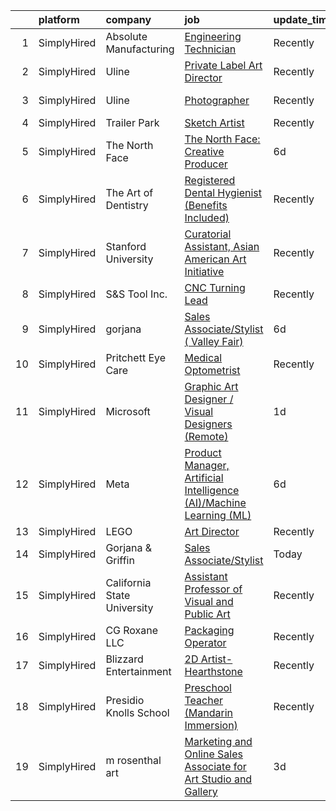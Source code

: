 

|    | platform    | company                     | job                                                                                                                                                                        | update_time   | location                      |
|---:|:------------|:----------------------------|:---------------------------------------------------------------------------------------------------------------------------------------------------------------------------|:--------------|:------------------------------|
|  1 | SimplyHired | Absolute Manufacturing      | [Engineering Technician](https://www.simplyhired.com/job/JGeWsXzj3XSnfpJYXG8iDPD6LoL2RrSmJj-L0ZU-2gPq9vaGmuI60g?q=visual+art)                                              | Recently      | Marysville, WA                |
|  2 | SimplyHired | Uline                       | [Private Label Art Director](https://www.simplyhired.com/job/HkseNhhtR_DdOACYXEVFDFnPmyE7HfKJGT281bpFziZyeerp12KBSA?q=visual+art)                                          | Recently      | Pleasant Prairie, WI          |
|  3 | SimplyHired | Uline                       | [Photographer](https://www.simplyhired.com/job/rkLdXmZMBKHE4yBxRSwgMAeuyVMN9XXbMhPAgPYF4fb1TX8Fj5SwCg?q=visual+art)                                                        | Recently      | Pleasant Prairie, WI          |
|  4 | SimplyHired | Trailer Park                | [Sketch Artist](https://www.simplyhired.com/job/aDWanhlDYE_Mf4UdMADl6ctNyKEsnhQ009Ec0nEXkC_eSEu2BI0qKg?q=visual+art)                                                       | Recently      | Los Angeles, CA               |
|  5 | SimplyHired | The North Face              | [The North Face: Creative Producer](https://www.simplyhired.com/job/4LkL7VFXGbbukeWYHrd5iWfLZrO-xZrB4aVJ7mXHlrg1OpMX2WH3kw?q=visual+art)                                   | 6d            | Colorado +1 location          |
|  6 | SimplyHired | The Art of Dentistry        | [Registered Dental Hygienist (Benefits Included)](https://www.simplyhired.com/job/jJK5lQK-m7cLf-nFOG6DvX_ZHr0wbmUSk4rLrKerGwyhrOoZe_fnwA?q=visual+art)                     | Recently      | Park Ridge, IL                |
|  7 | SimplyHired | Stanford University         | [Curatorial Assistant, Asian American Art Initiative](https://www.simplyhired.com/job/2KkJR_XyEKP-OlJ92TahAiola6zSpoIoA2Gb2DgyTetj76zDfWMReA?q=visual+art)                 | Recently      | Stanford, CA                  |
|  8 | SimplyHired | S&S Tool Inc.               | [CNC Turning Lead](https://www.simplyhired.com/job/-7uBZiXXNzAbGk4GI8WBlcYEwv9kLt-SviJh8Lif9e4HLf-vRlTSQQ?q=visual+art)                                                    | Recently      | Anoka, MN                     |
|  9 | SimplyHired | gorjana                     | [Sales Associate/Stylist ( Valley Fair)](https://www.simplyhired.com/job/WgCSYQWNnyUkfTU4mKk5mJzfjLeX8Lj9G8blQ-9_VDS6ku4PnhK1Uw?q=visual+art)                              | 6d            | Santa Clara, CA +36 locations |
| 10 | SimplyHired | Pritchett Eye Care          | [Medical Optometrist](https://www.simplyhired.com/job/qkLF0fGZ-vF2CQqxD04EvPrqYsEPD0ELBNytrnGpnNwpchet5dBblg?q=visual+art)                                                 | Recently      | Reno, NV                      |
| 11 | SimplyHired | Microsoft                   | [Graphic Art Designer / Visual Designers (Remote)](https://www.simplyhired.com/job/MslX21QOXF2K18GoIhXEyVAERCFjpIuMMkpYZdSWTbKSz9iC-LO8-w?q=visual+art)                    | 1d            | Plattsburgh, NY               |
| 12 | SimplyHired | Meta                        | [Product Manager, Artificial Intelligence (AI)/Machine Learning (ML)](https://www.simplyhired.com/job/fGSLwsQoP4PgNTNoIYlP9O9_yDaK5Op_bt7jspYvDfvE4duMB3VsTg?q=visual+art) | 6d            | Menlo Park, CA                |
| 13 | SimplyHired | LEGO                        | [Art Director](https://www.simplyhired.com/job/YGXRz54bgeaJm-6wthFhQvfM0uo0hzv0wDN765J9rUP-LL82q5ZbvA?q=visual+art)                                                        | Recently      | Enfield, CT                   |
| 14 | SimplyHired | Gorjana & Griffin           | [Sales Associate/Stylist](https://www.simplyhired.com/job/QPjfFpuLh2kgNw7on-RxFDYYidT_3-6EwMzb6y7QHkTW2ybFEjaZUQ?q=visual+art)                                             | Today         | San Jose, CA +4 locations     |
| 15 | SimplyHired | California State University | [Assistant Professor of Visual and Public Art](https://www.simplyhired.com/job/yTfzup8LTALIB-xro3lmk0qTYCFavznKaFjNr3jgt5EOaxqa8hXL_w?q=visual+art)                        | Recently      | Seaside, CA                   |
| 16 | SimplyHired | CG Roxane LLC               | [Packaging Operator](https://www.simplyhired.com/job/qYC_H8ucjUBDx2U5XqEy9uFVGB6XQvQ4uweb72XrMbOR5D8gzzB7Kw?q=visual+art)                                                  | Recently      | Moultonborough, NH            |
| 17 | SimplyHired | Blizzard Entertainment      | [2D Artist- Hearthstone](https://www.simplyhired.com/job/SpjQg9-PvboofN0JlAeM71jaQH3HpN8een9NhJPNcE2GrJiS1WEs9A?q=visual+art)                                              | Recently      | Irvine, CA                    |
| 18 | SimplyHired | Presidio Knolls School      | [Preschool Teacher (Mandarin Immersion)](https://www.simplyhired.com/job/TjDR0_5unIGKiJo-VCj6ZfKTn2Zk-R2QpynsSU9VPawpL7Qd-MN3Cw?q=visual+art)                              | Recently      | San Francisco, CA             |
| 19 | SimplyHired | m rosenthal art             | [Marketing and Online Sales Associate for Art Studio and Gallery](https://www.simplyhired.com/job/HxHDU0dMRQkV0_EvKYdQcqMQ1oVNyT0ErucoIrhIE71LydA3FWiLYw?q=visual+art)     | 3d            | San Jose, CA                  |